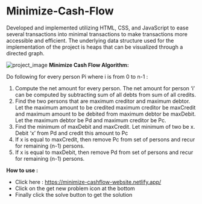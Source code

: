 # Minimize-Cash-Flow
Developed and implemented utilizing HTML, CSS, and JavaScript to ease several transactions into minimal transactions to make transactions more accessible and efficient. The underlying data structure used for the implementation of the project is heaps that can be visualized through a directed graph.

![project_image](https://github.com/gauravkumargautam/Minimize-Cash-Flow/assets/144528033/3e0ffffc-b807-40b7-8fac-19ae772c5f02)
**Minimize Cash Flow Algorithm:**

Do following for every person Pi where i is from 0 to n-1 :
1. Compute the net amount for every person. The net amount for person ‘i’ can be computed by subtracting sum of all debts from sum of all credits.
2. Find the two persons that are maximum creditor and maximum debtor. Let the maximum amount to be credited maximum creditor be maxCredit and maximum amount to be debited from maximum debtor be maxDebit. Let the maximum debtor be Pd and maximum creditor be Pc.
3. Find the minimum of maxDebit and maxCredit. Let minimum of two be x. Debit ‘x’ from Pd and credit this amount to Pc
4. If x is equal to maxCredit, then remove Pc from set of persons and recur for remaining (n-1) persons.
5. If x is equal to maxDebit, then remove Pd from set of persons and recur for remaining (n-1) persons.

**How to use :**
* Click here : https://minimize-cashflow-website.netlify.app/
* Click on the get new problem icon at the bottom
* Finally click the solve button to get the solution 
